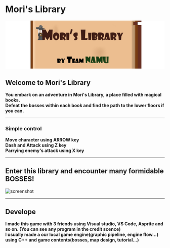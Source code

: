 # Mori's Library

![banner](Project/assets/banner.png)

## Welcome to Mori's Library
**You embark on an adventure in Mori's Library, a place filled with magical books.<br>Defeat the bosses within each book and find the path to the lower floors if you can.**

---

### Simple control
**Move character using ARROW key**<br>
**Dash and Attack using Z key**<br>
**Parrying enemy's attack using X key**

---

## Enter this library and encounter many formidable BOSSES!

![screenshot](https://piskel-imgstore-b.appspot.com/img/860f1619-e5c2-11ef-8a88-7b055d79be7f.gif)

---

## Develope
**I made this game with 3 friends using Visual studio, VS Code, Asprite and so on. (You can see any program in the credit scence)** <br>
**I usually made a our local game engine(graphic pipeline, engine flow...) using C++ and game contents(bosses, map design, tutorial...)**
